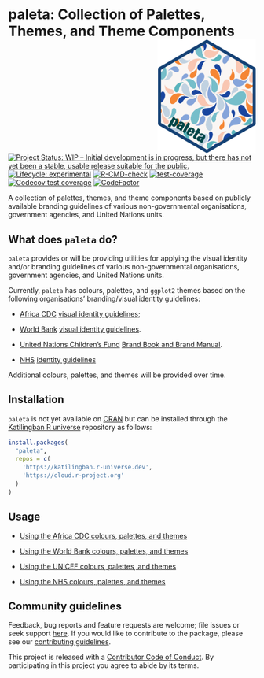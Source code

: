 
<!-- README.md is generated from README.Rmd. Please edit that file -->

# paleta: Collection of Palettes, Themes, and Theme Components <img src="man/figures/logo.png" width="200" align="right" />

<!-- badges: start -->

[![Project Status: WIP – Initial development is in progress, but there
has not yet been a stable, usable release suitable for the
public.](https://www.repostatus.org/badges/latest/wip.svg)](https://www.repostatus.org/#wip)
[![Lifecycle:
experimental](https://img.shields.io/badge/lifecycle-experimental-orange.svg)](https://lifecycle.r-lib.org/articles/stages.html#experimental)
[![R-CMD-check](https://github.com/katilingban/paleta/actions/workflows/R-CMD-check.yaml/badge.svg)](https://github.com/katilingban/paleta/actions/workflows/R-CMD-check.yaml)
[![test-coverage](https://github.com/katilingban/paleta/actions/workflows/test-coverage.yaml/badge.svg)](https://github.com/katilingban/paleta/actions/workflows/test-coverage.yaml)
[![Codecov test
coverage](https://codecov.io/gh/katilingban/paleta/branch/main/graph/badge.svg)](https://app.codecov.io/gh/katilingban/paleta?branch=main)
[![CodeFactor](https://www.codefactor.io/repository/github/katilingban/paleta/badge)](https://www.codefactor.io/repository/github/katilingban/paleta)
<!-- badges: end -->

A collection of palettes, themes, and theme components based on publicly
available branding guidelines of various non-governmental organisations,
government agencies, and United Nations units.

## What does `paleta` do?

`paleta` provides or will be providing utilities for applying the visual
identity and/or branding guidelines of various non-governmental
organisations, government agencies, and United Nations units.

Currently, `paleta` has colours, palettes, and `ggplot2` themes based on
the following organisations’ branding/visual identity guidelines:

- [Africa CDC](https://africacdc.org/) [visual identity
  guidelines](https://africacdc.org/download/visual-identity-africa-cdc-branding-guide/);

- [World Bank](https://www.worldbank.org) [visual identity
  guidelines](https://thedocs.worldbank.org/en/doc/723361567518322252-0060022019/original/WBGBrandingandVisualIdentityGuidelinesFebruary2016.pdf).

- [United Nations Children’s Fund](https://www.unicef.org/) [Brand Book
  and Brand
  Manual](https://www.unicef.org/jordan/media/7166/file/ANNEX_G_-_Brand_book_V3.1.pdf).

- [NHS](https://www.nhs.uk/) [identity
  guidelines](https://www.england.nhs.uk/nhsidentity/identity-guidelines/)

Additional colours, palettes, and themes will be provided over time.

## Installation

`paleta` is not yet available on [CRAN](https://cran.r-project.org) but
can be installed through the [Katilingban R
universe](https://katilingban.r-universe.dev) repository as follows:

``` r
install.packages(
  "paleta", 
  repos = c(
    'https://katilingban.r-universe.dev', 
    'https://cloud.r-project.org'
  )
)
```

## Usage

- [Using the Africa CDC colours, palettes, and
  themes](https://katilingban.io/paleta/articles/africa-cdc.html)

- [Using the World Bank colours, palettes, and
  themes](https://katilingban.io/paleta/articles/world-bank.html)

- [Using the UNICEF colours, palettes, and
  themes](https://katilingban.io/paleta/articles/unicef.html)

- [Using the NHS colours, palettes, and
  themes](https://katilingban.io/paleta/articles/nhs.html)

## Community guidelines

Feedback, bug reports and feature requests are welcome; file issues or
seek support [here](https://github.com/katilingban/paleta/issues). If
you would like to contribute to the package, please see our
[contributing
guidelines](https://katilingban.io/paleta/CONTRIBUTING.html).

This project is released with a [Contributor Code of
Conduct](https://katilingban.io/paleta/CODE_OF_CONDUCT.html). By
participating in this project you agree to abide by its terms.
